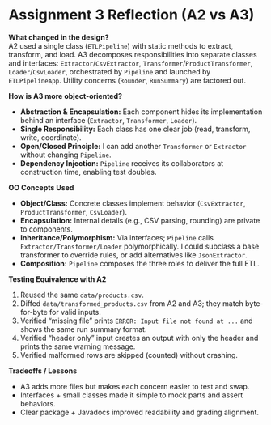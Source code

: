 # Assignment 3 Reflection (A2 vs A3)

**What changed in the design?**  
A2 used a single class (`ETLPipeline`) with static methods to extract, transform, and load. A3 decomposes responsibilities into separate classes and interfaces: `Extractor`/`CsvExtractor`, `Transformer`/`ProductTransformer`, `Loader`/`CsvLoader`, orchestrated by `Pipeline` and launched by `ETLPipelineApp`. Utility concerns (`Rounder`, `RunSummary`) are factored out.

**How is A3 more object-oriented?**  
- **Abstraction & Encapsulation:** Each component hides its implementation behind an interface (`Extractor`, `Transformer`, `Loader`).  
- **Single Responsibility:** Each class has one clear job (read, transform, write, coordinate).  
- **Open/Closed Principle:** I can add another `Transformer` or `Extractor` without changing `Pipeline`.  
- **Dependency Injection:** `Pipeline` receives its collaborators at construction time, enabling test doubles.

**OO Concepts Used**
- **Object/Class:** Concrete classes implement behavior (`CsvExtractor`, `ProductTransformer`, `CsvLoader`).  
- **Encapsulation:** Internal details (e.g., CSV parsing, rounding) are private to components.  
- **Inheritance/Polymorphism:** Via interfaces; `Pipeline` calls `Extractor/Transformer/Loader` polymorphically. I could subclass a base transformer to override rules, or add alternatives like `JsonExtractor`.  
- **Composition:** `Pipeline` composes the three roles to deliver the full ETL.

**Testing Equivalence with A2**  
1. Reused the same `data/products.csv`.  
2. Diffed `data/transformed_products.csv` from A2 and A3; they match byte-for-byte for valid inputs.  
3. Verified “missing file” prints `ERROR: Input file not found at ...` and shows the same run summary format.  
4. Verified “header only” input creates an output with only the header and prints the same warning message.  
5. Verified malformed rows are skipped (counted) without crashing.

**Tradeoffs / Lessons**  
- A3 adds more files but makes each concern easier to test and swap.  
- Interfaces + small classes made it simple to mock parts and assert behaviors.  
- Clear package + Javadocs improved readability and grading alignment.
